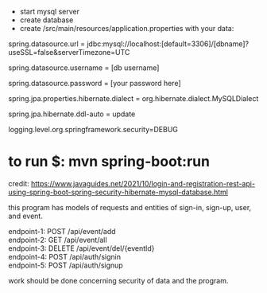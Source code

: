 - start mysql server
- create database
- create /src/main/resources/application.properties with your data:

spring.datasource.url = jdbc:mysql://localhost:[default=3306]/[dbname]?useSSL=false&serverTimezone=UTC
  
spring.datasource.username = [db username]
  
spring.datasource.password = [your password here]

spring.jpa.properties.hibernate.dialect = org.hibernate.dialect.MySQLDialect

spring.jpa.hibernate.ddl-auto = update

logging.level.org.springframework.security=DEBUG
# to run $: mvn spring-boot:run

credit:
https://www.javaguides.net/2021/10/login-and-registration-rest-api-using-spring-boot-spring-security-hibernate-mysql-database.html

this program has models of requests and entities of sign-in, sign-up, user, and event.

endpoint-1: POST /api/event/add<br />
endpoint-2: GET /api/event/all<br />
endpoint-3: DELETE /api/event/del/{eventId}<br />
endpoint-4: POST /api/auth/signin<br />
endpoint-5: POST /api/auth/signup<br />

work should be done concerning security of data and the program.
